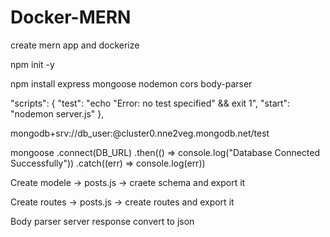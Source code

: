 # Docker-MERN

create mern app and dockerize

<!--  -->

npm init -y

<!--  -->

npm install express mongoose nodemon cors body-parser

<!-- Add to package.json  -->

"scripts": {
"test": "echo \"Error: no test specified\" && exit 1",
"start": "nodemon server.js"
},

<!--  -->

mongodb+srv://db_user:<password>@cluster0.nne2veg.mongodb.net/test

<!--  -->

mongoose
.connect(DB_URL)
.then(() => console.log("Database Connected Successfully"))
.catch((err) => console.log(err))

<!--  -->

Create modele -> posts.js -> craete schema and export it

<!--  -->

Create routes -> posts.js -> create routes and export it

<!--  -->

Body parser
server response convert to json

<!--  -->
